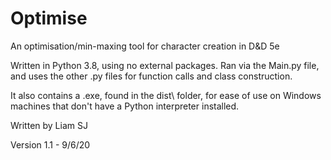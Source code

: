 # Optimise
An optimisation/min-maxing tool for character creation in D&amp;D 5e

Written in Python 3.8, using no external packages. Ran via the Main.py file, and uses the other .py files for function calls and class construction.

It also contains a .exe, found in the dist\ folder, for ease of use on Windows machines that don't have a Python interpreter installed.

Written by Liam SJ

Version 1.1 - 9/6/20
